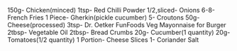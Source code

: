 150g-       Chicken(minced)
1tsp-       Red Chilli Powder
1/2,sliced- Onions
6-8-        French Fries
1 Piece-    Gherkin(pickle cucumber)
5-          Croutons
50g-        Cheese(processed)
3tsp-       Dr. Oetker FunFoods Veg Mayonnaise for Burger
2tbsp-      Vegetable Oil
2tbsp-      Bread Crumbs
20g-        Cucumber(1 quantity)
20g-        Tomatoes(1/2 quantity)
1 Portion-  Cheese Slices
1-          Coriander
            Salt
